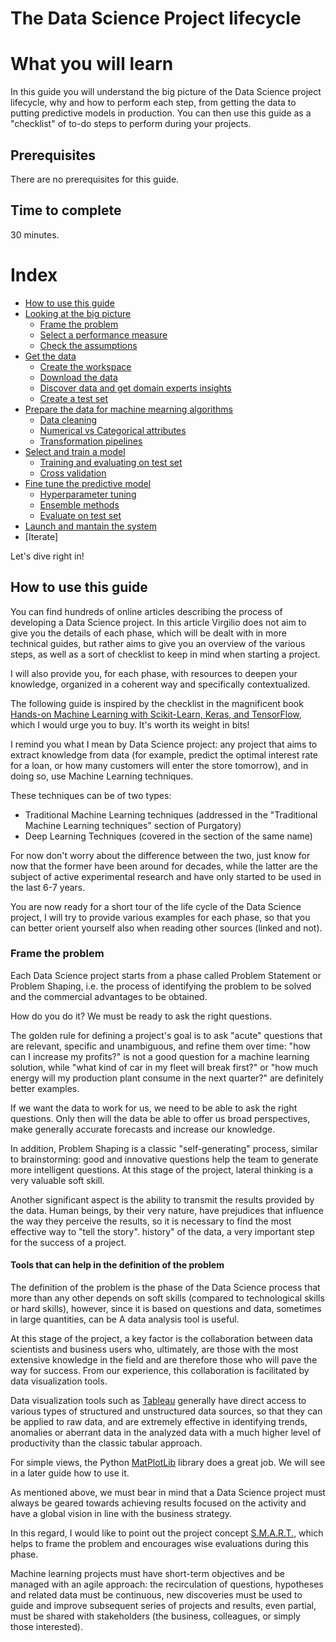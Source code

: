 # The Data Science Project lifecycle

# What you will learn 
In this guide you will understand the big picture of the Data Science project lifecycle, why and how to perform each step, from getting the data to putting predictive models in production. You can then use this guide as a "checklist" of to-do steps to perform during your projects. 

## Prerequisites
There are no prerequisites for this guide.

## Time to complete
30 minutes.

# Index
- [How to use this guide](#How-to-use-this-guide)
- [Looking at the big picture](#Looking-at-the-big-picture)
  - [Frame the problem](#Frame-the-problem)
  - [Select a performance measure](#Select-a-performance-measure)
  - [Check the assumptions](#Check-the-assumptions)
- [Get the data](#Get-the-data)
  - [Create the workspace](#Create-the-workspace)
  - [Download the data](#Download-the-data)
  - [Discover data and get domain experts insights](#Discover-data-and-get-domain-experts-insights)
  - [Create a test set](#Create-a-test-set)
- [Prepare the data for machine mearning algorithms](#Prepare-the-data-for-machine-mearning-algorithms)
  - [Data cleaning](#Data-cleaning)
  - [Numerical vs Categorical attributes](#Numerical-vs-Categorical-attributes)
  - [Transformation pipelines](#Transformation-pipelines)
- [Select and train a model](#Select-and-train-a-model)
  - [Training and evaluating on test set](#Training-and-evaluating-on-test-set)
  - [Cross validation](#Cross-validation)
- [Fine tune the predictive model](#Fine-tune-the-predictive-model)
  - [Hyperparameter tuning](#Hyperparameter-tuning)
  - [Ensemble methods](#Ensemble-methods)
  - [Evaluate on test set](#Evaluate-on-test-set)
- [Launch and mantain the system](#Launch-and-mantain-the-system)
- [Iterate]


Let's dive right in!
 
## How to use this guide

You can find hundreds of online articles describing the process of developing a Data Science project. In this article Virgilio does not aim to give you the details of each phase, which will be dealt with in more technical guides, but rather aims to give you an overview of the various steps, as well as a sort of checklist to keep in mind when starting a project.

I will also provide you, for each phase, with resources to deepen your knowledge, organized in a coherent way and specifically contextualized.

The following guide is inspired by the checklist in the magnificent book [Hands-on Machine Learning with Scikit-Learn, Keras, and TensorFlow](https://www.amazon.it/Hands-Machine-Learning-Scikit-learn-Tensorflow/dp/1492032646), which I would urge you to buy. It's worth its weight in bits! 

I remind you what I mean by Data Science project: any project that aims to extract knowledge from data (for example, predict the optimal interest rate for a loan, or how many customers will enter the store tomorrow), and in doing so, use Machine Learning techniques.

These techniques can be of two types: 
- Traditional Machine Learning techniques (addressed in the "Traditional Machine Learning techniques" section of Purgatory)
- Deep Learning Techniques (covered in the section of the same name)

For now don't worry about the difference between the two, just know for now that the former have been around for decades, while the latter are the subject of active experimental research and have only started to be used in the last 6-7 years.

You are now ready for a short tour of the life cycle of the Data Science project, I will try to provide various examples for each phase, so that you can better orient yourself also when reading other sources (linked and not).

### Frame the problem

Each Data Science project starts from a phase called Problem Statement or Problem Shaping, i.e. the process of identifying the problem to be solved and the commercial advantages to be obtained. 

How do you do it? We must be ready to ask the right questions. 

The golden rule for defining a project's goal is to ask "acute" questions that are relevant, specific and unambiguous, and refine them over time: "how can I increase my profits?" is not a good question for a machine learning solution, while "what kind of car in my fleet will break first?" or "how much energy will my production plant consume in the next quarter?" are definitely better examples.  

If we want the data to work for us, we need to be able to ask the right questions. Only then will the data be able to offer us broad perspectives, make generally accurate forecasts and increase our knowledge.

In addition, Problem Shaping is a classic "self-generating" process, similar to brainstorming: good and innovative questions help the team to generate more intelligent questions. At this stage of the project, lateral thinking is a very valuable soft skill.  

Another significant aspect is the ability to transmit the results provided by the data. Human beings, by their very nature, have prejudices that influence the way they perceive the results, so it is necessary to find the most effective way to "tell the story".
history" of the data, a very important step for the success of a project.

#### Tools that can help in the definition of the problem

The definition of the problem is the phase of the Data Science process that more than any other depends on soft skills (compared to technological skills or hard skills), however, since it is based on questions and data, sometimes in large quantities, can be
A data analysis tool is useful.

At this stage of the project, a key factor is the collaboration between data scientists and business users who, ultimately, are those with the most extensive knowledge in the field and are therefore those who will pave the way for success. From our experience, this collaboration is facilitated by data visualization tools. 

Data visualization tools such as [Tableau](https://www.tableau.com/it-it) generally have direct access to various types of structured and unstructured data sources, so that they can be applied to raw data, and are extremely effective in identifying trends, anomalies or aberrant data in the analyzed data with a much higher level of productivity than the classic tabular approach.  

For simple views, the Python [MatPlotLib](https://matplotlib.org/) library does a great job. We will see in a later guide how to use it.

As mentioned above, we must bear in mind that a Data Science project must always be geared towards achieving results focused on the activity and have a global vision in line with the business strategy.

In this regard, I would like to point out the project concept [S.M.A.R.T.](https://www.getorganizedwizard.com/smart-goals/an-overview-of-smart-project-management/), which helps to frame the problem and encourages wise evaluations during this phase.

Machine learning projects must have short-term objectives and be managed with an agile approach: the recirculation of questions, hypotheses and related data must be continuous, new discoveries must be used to guide and improve subsequent series of projects and results, even partial, must be shared with stakeholders (the business, colleagues, or simply those interested).
